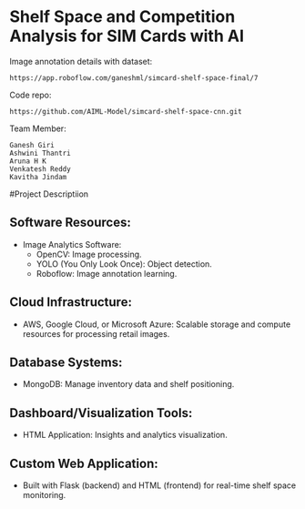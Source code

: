 # Shelf Space and Competition Analysis for SIM Cards with AI

Image annotation details with dataset:
```
https://app.roboflow.com/ganeshml/simcard-shelf-space-final/7
```

Code repo:
```
https://github.com/AIML-Model/simcard-shelf-space-cnn.git
```

Team Member:
```
Ganesh Giri
Ashwini Thantri
Aruna H K
Venkatesh Reddy
Kavitha Jindam
```

#Project Descriptiion

## Software Resources:
 - Image Analytics Software:
    - OpenCV: Image processing.
    - YOLO (You Only Look Once): Object detection.
    - Roboflow: Image annotation learning.
      
## Cloud Infrastructure:
 - AWS, Google Cloud, or Microsoft Azure: Scalable storage and compute resources for processing retail images.

## Database Systems:
 - MongoDB: Manage inventory data and shelf positioning.

## Dashboard/Visualization Tools:
 - HTML Application: Insights and analytics visualization.

## Custom Web Application:
 - Built with Flask (backend) and HTML (frontend) for real-time shelf space monitoring.

```

